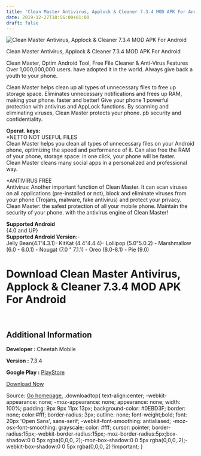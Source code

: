 ```yaml
---
title: 'Clean Master Antivirus, Applock & Cleaner 7.3.4 MOD APK For Android'
date: 2019-12-27T18:56:00+01:00
draft: false
---
```


![Clean Master Antivirus, Applock & Cleaner 7.3.4 MOD APK For Android](https://i0.wp.com/apkhome.net/wp-content/uploads/2019/11/Clean-Master-Antivirus-Applock-Cleaner.png "Clean Master Antivirus, Applock & Cleaner 7.3.4 MOD APK For Android")

  

Clean Master Antivirus, Applock & Cleaner 7.3.4 MOD APK For Android

Clean Master, Optim Android Tool, Free File Cleaner & Anti-Virus Features Over 1,000,000,000 users. have adopted it in the world. Always give back a youth to your phone.

Clean Master helps clean up all types of unnecessary files to free up storage space. Eliminates unnecessary notifications and frees up RAM, making your phone. faster and better! Give your phone 1 powerful protection with antivirus and AppLock functions. By scanning and eliminating viruses, Clean Master protects your phone. pb security and confidentiality.

**Operat. keys:**  
\*NETTO NOT USEFUL FILES  
Clean Master helps you clean all types of unnecessary files on your Android phone, optimizing the speed and performance of it. Can also free the RAM of your phone, storage space: in one click, your phone will be faster.  
Clean Master cleans many social apps in a personalized and professional way.

\*ANTIVIRUS FREE  
Antivirus: Another important function of Clean Master. It can scan viruses on all applications (pre-installed or not), block and eliminate viruses from your phone (Trojans, malware, fake antivirus) and protect your privacy. Clean Master: the safest protection of all your mobile phone. Maintain the security of your phone. with the antivirus engine of Clean Master!

**Supported Android**  
{4.0 and UP}  
**Supported Android Version**:-  
Jelly Bean(4.1"4.3.1)- KitKat (4.4"4.4.4)- Lollipop (5.0"5.0.2) - Marshmallow (6.0 - 6.0.1) - Nougat (7.0 " 7.1.1) - Oreo (8.0-8.1) - Pie (9.0)

Download Clean Master Antivirus, Applock & Cleaner 7.3.4 MOD APK For Android
============================================================================

 

Additional Information
----------------------

**Developer :** Cheetah Mobile

**Version :** 7.3.4

**Google Play :** [PlayStore](https://play.google.com/store/apps/details?id=com.cleanmaster.mguard)

  

[Download Now](https://store4app.co/post/clean-master-antivirus-applock-amp-cleaner-7-3-4-mod-apk-for-android_1574147288)

  
Source: [Go homepage.](https://store4app.co/post/clean-master-antivirus-applock-amp-cleaner-7-3-4-mod-apk-for-android_1574147288) .downloadtop{ text-align:center; -webkit-appearance: none; -moz-appearance: none; appearance: none; width: 100%; padding: 9px 9px 11px 13px; background-color: #0EBD3F; border: none; color:#fff; border-radius: 3px; outline: none; font-weight;bold; font: 20px 'Open Sans', sans-serif; -webkit-font-smoothing: antialiased; -moz-osx-font-smoothing: grayscale; color: #fff; cursor: pointer; border-radius:15px;-webkit-border-radius:15px;-moz-border-radius:5px;box-shadow:0 0 5px rgba(0,0,0,.2);-moz-box-shadow:0 0 5px rgba(0,0,0,.2);-webkit-box-shadow:0 0 5px rgba(0,0,0,.2) !important; }